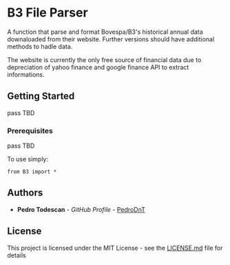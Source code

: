 # B3 File Parser

A function that parse and format Bovespa/B3's historical annual data downaloaded from their website. 
Further versions should have additional methods to hadle data.

The website is currently the only free source of financial data due to depreciation of yahoo finance and google finance API
to extract informations. 

## Getting Started
pass
TBD

### Prerequisites
pass
TBD

To use simply:
```
from B3 import *
```

## Authors

* **Pedro Todescan** - *GitHub Profile* - [PedroDnT](https://github.com/PedroDnT)


## License

This project is licensed under the MIT License - see the [LICENSE.md](LICENSE.md) file for details

